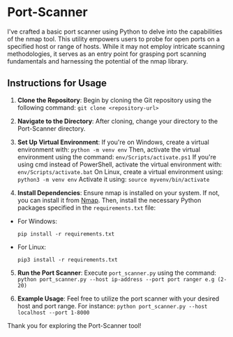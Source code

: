 # Port-Scanner


I've crafted a basic port scanner using Python to delve into the capabilities of the nmap tool. This utility empowers users to probe for open ports on a specified host or range of hosts. While it may not employ intricate scanning methodologies, it serves as an entry point for grasping port scanning fundamentals and harnessing the potential of the nmap library.

## Instructions for Usage

1. **Clone the Repository**: Begin by cloning the Git repository using the following command:
`git clone <repository-url>`

2. **Navigate to the Directory**: After cloning, change your directory to the Port-Scanner directory.

3. **Set Up Virtual Environment**: If you're on Windows, create a virtual environment with:
`python -m venv env`
Then, activate the virtual environment using the command:
`env/Scripts/activate.ps1`
If you're using cmd instead of PowerShell, activate the virtual environment with:
  `env/Scripts/activate.bat`
On Linux, create a virtual environment using:
`python3 -m venv env`
Activate it using:
`source myvenv/bin/activate`

4. **Install Dependencies**: Ensure nmap is installed on your system. If not, you can install it from [Nmap](https://nmap.org/). Then, install the necessary Python packages specified in the `requirements.txt` file:
- For Windows:
  ```
  pip install -r requirements.txt
  ```
- For Linux:
  ```
  pip3 install -r requirements.txt
  ```

5. **Run the Port Scanner**: Execute `port_scanner.py` using the command:
   `python port_scanner.py --host ip-address --port port ranger e.g (2-20)`
   
6. **Example Usage**: Feel free to utilize the port scanner with your desired host and port range. For instance:
 `python port_scanner.py --host localhost --port 1-8000`

Thank you for exploring the Port-Scanner tool!

